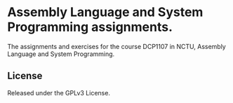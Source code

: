 Assembly Language and System Programming assignments.
====================================

The assignments and exercises for the course DCP1107 in NCTU,
Assembly Language and System Programming.

License
-------

Released under the GPLv3 License.
